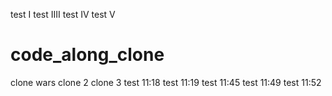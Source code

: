 test I
test IIII
test IV
test V
# code_along_clone
clone wars
clone 2
clone 3
test 11:18
test 11:19
test 11:45
test 11:49
test 11:52
